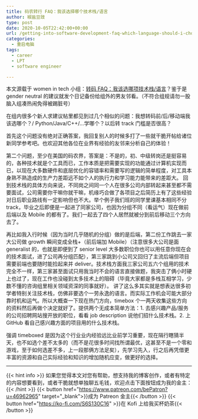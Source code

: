 ```yaml
---
title: 码农转行 FAQ：我该选择哪个技术栈/语言
author: 椒盐豆豉
type: post
date: 2020-10-05T22:42:00+00:00
url: /getting-into-software-development-faq-which-language-should-i-choose/
categories:
  - 重启电脑
tags:
  - career
  - LPT
  - software engineer

---
```

本文源载于 women in tech 小组：[转码 FAQ：我该选哪项技术栈/语言](https://www.douban.com/group/topic/196085852/)？鉴于是 gender neutral 的建议就发个日记备份给组外的男友邻看。（不符合组规请勿一股脑入组凑热闹免得被踢脏号）

在组内很多个新人求建议帖里都见到过几个相似的问题：我想转码前/后/移动端我该选哪个？/ Python/Java/C++/…学哪个？以后转 track 门槛是否很高？

首先这个问题没有绝对正确答案，我回复别人的时候多打了一些就干脆开帖给诸位新同学参考吧。也欢迎其他各位在业界有经验的友邻来分析自己的体验！

第二个问题，至少在美国的码农界，答案是：不是的，初、中级转岗还是挺容易的，各种技术就是个工具而已，工作本质是把需要实现的功能通过计算机实现而已，以现在大多数硬件和底层优化的容错率和需要写的逻辑的简单程度，对工具本身熟不熟造成的生产力差距远不如个人的执行力和学习能力能带来的差距大。 回到技术栈的具体方向来说，不同岗之间同一个人在很多公司内部转起来甚至都不需要面试，公司需要你干嘛你就干嘛，机缘巧合做了各项目之后简历上有了这些经验对日后职业路线有一定影响但也不大。举个例子我们班的同学里课基本相同不分 track，毕业之后即便是一起进了同家公司，也因为分组不同（看运气）现在做前后端以及 Mobile 的都有了。我们一起去了四个人居然就被分到前后移动三个方向去了。

再比如我入行时候（因为当时几乎随机的分组）做的是后端，第二份工作跳去一家大公司做 growth 瞬间变成全栈+（前后端加 Mobile）（注意很多大公司是面 generalist 的，也就是即便到了 senior level 大多数职位你也可以用任意你现在会的技术面试，进了公司再分组匹配），第三家跳到小公司又回归了主流后端但项目需要前端也要随时能捡起来并 deliver。技术栈方面我三家公司五六个组用的技术完全不一样，第三家甚至面试只用我当时不会的语言直接做题，我突击了俩小时硬上也过了，现在工作也没碰到太多技术上的阻碍（毕竟大家都是多栈互相学习，少数不懂的咨询组里相关领域资深的同事就好）。 讲了这么多其实就是想表达很多初学者特别关注技术栈，仿佛非要选个一劳永逸的语言。而实际工作机会可能大部分靠时机和运气。所以大概查一下现在热门方向，timebox 个一两天收集这些方向的资料然后再做个决定就好了。提供两个无成本简单方法：1. 去感兴趣产品/服务的公司招聘网站搜开放的职位，看看 job description 说他们招什么技术栈。2. 上 GitHub 看自己感兴趣方面的项目用的什么技术栈。

强调 timeboxed 是因为这个行业业内经验远比业前学习重要，现在隔行瞎猜半天，也不如选个差不太多的（而不是花很多时间找所谓最优，这甚至不是一个零和游戏，至于如何选差不多，上一段那俩方法足矣），先学习先入，行之后再凭借更丰富的资源和自己实际经验和知识的增加随机应变，做更好的选择。

---
{{< hint info >}}
如果您觉得本文对您有帮助，想支持我的博客创作，或者有特定的内容想要看到，或者干脆就想单独聊五毛钱，欢迎点击下面按钮成为我的金主：
{{< /hint >}}
{{< button href="https://www.patreon.com/bePatron?u=46962965" target="_blank">}}成为 Patreon 金主{{< /button >}}
{{< button href="https://ko-fi.com/S6S130C16" >}}在 Kofi 上给我买杯奶茶{{< /button >}}